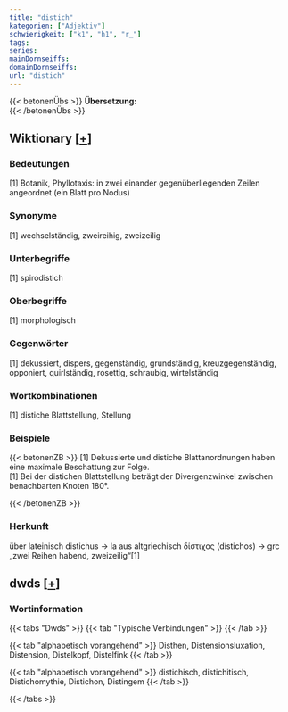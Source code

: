 ```yaml
---
title: "distich"
kategorien: ["Adjektiv"]
schwierigkeit: ["k1", "h1", "r_"]
tags:
series:
mainDornseiffs:
domainDornseiffs:
url: "distich"
---
```


{{< betonenÜbs >}}
**Übersetzung:**  
{{< /betonenÜbs >}}

## Wiktionary [[+](https://de.wiktionary.org/wiki/distich)]

### Bedeutungen
[1] Botanik, Phyllotaxis: in zwei einander gegenüberliegenden Zeilen angeordnet (ein Blatt pro Nodus)  

### Synonyme
[1] wechselständig, zweireihig, zweizeilig  

### Unterbegriffe
[1] spirodistich  

### Oberbegriffe
[1] morphologisch  

### Gegenwörter
[1] dekussiert, dispers, gegenständig, grundständig, kreuzgegenständig, opponiert, quirlständig, rosettig, schraubig, wirtelständig  

### Wortkombinationen
[1] distiche Blattstellung, Stellung  

### Beispiele
{{< betonenZB >}}
[1] Dekussierte und distiche Blattanordnungen haben eine maximale Beschattung zur Folge.  
[1] Bei der distichen Blattstellung beträgt der Divergenzwinkel zwischen benachbarten Knoten 180°.  

{{< /betonenZB >}}
### Herkunft
über lateinisch distichus → la aus altgriechisch δίστιχος (dístichos) → grc „zwei Reihen habend, zweizeilig“[1]  



## dwds [[+](https://www.dwds.de/wb/distich)]

### Wortinformation
{{< tabs "Dwds" >}}
{{< tab "Typische Verbindungen" >}}
{{< /tab >}}

{{< tab "alphabetisch vorangehend" >}}
Disthen, Distensionsluxation, Distension, Distelkopf, Distelfink
{{< /tab >}}

{{< tab "alphabetisch vorangehend" >}}
distichisch, distichitisch, Distichomythie, Distichon, Distingem
{{< /tab >}}

{{< /tabs >}}

